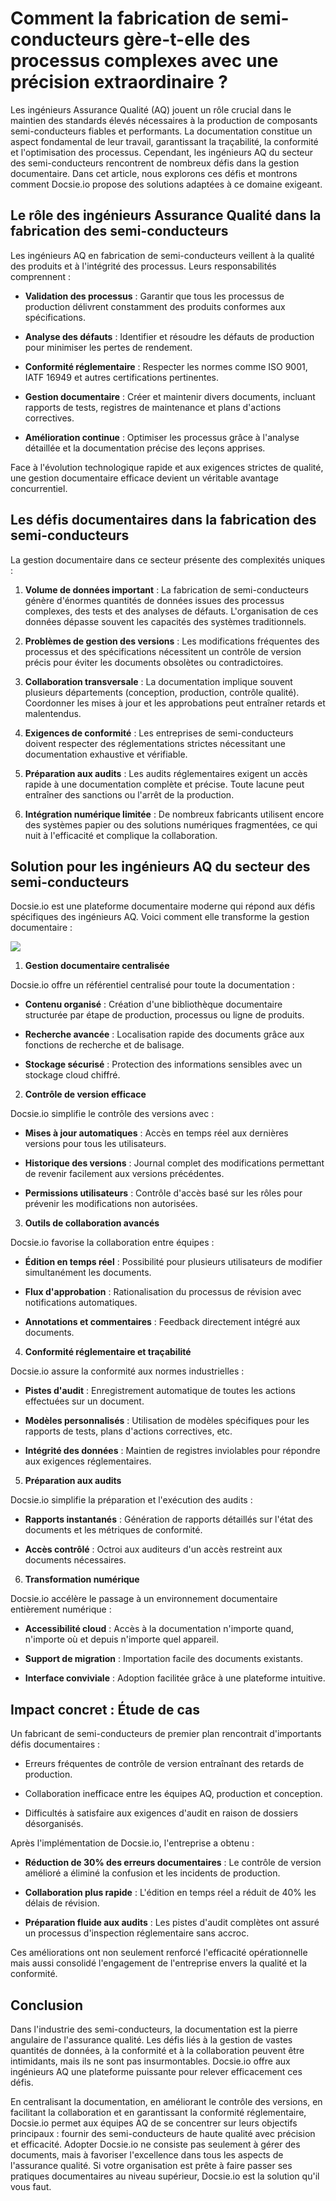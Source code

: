 # Comment la fabrication de semi-conducteurs gère-t-elle des processus complexes avec une précision extraordinaire ?

Les ingénieurs Assurance Qualité (AQ) jouent un rôle crucial dans le maintien des standards élevés nécessaires à la production de composants semi-conducteurs fiables et performants. La documentation constitue un aspect fondamental de leur travail, garantissant la traçabilité, la conformité et l'optimisation des processus. Cependant, les ingénieurs AQ du secteur des semi-conducteurs rencontrent de nombreux défis dans la gestion documentaire. Dans cet article, nous explorons ces défis et montrons comment Docsie.io propose des solutions adaptées à ce domaine exigeant.

## Le rôle des ingénieurs Assurance Qualité dans la fabrication des semi-conducteurs

Les ingénieurs AQ en fabrication de semi-conducteurs veillent à la qualité des produits et à l'intégrité des processus. Leurs responsabilités comprennent :

* **Validation des processus** : Garantir que tous les processus de production délivrent constamment des produits conformes aux spécifications.

* **Analyse des défauts** : Identifier et résoudre les défauts de production pour minimiser les pertes de rendement.

* **Conformité réglementaire** : Respecter les normes comme ISO 9001, IATF 16949 et autres certifications pertinentes.

* **Gestion documentaire** : Créer et maintenir divers documents, incluant rapports de tests, registres de maintenance et plans d'actions correctives.

* **Amélioration continue** : Optimiser les processus grâce à l'analyse détaillée et la documentation précise des leçons apprises.

Face à l'évolution technologique rapide et aux exigences strictes de qualité, une gestion documentaire efficace devient un véritable avantage concurrentiel.

## Les défis documentaires dans la fabrication des semi-conducteurs

La gestion documentaire dans ce secteur présente des complexités uniques :

1. **Volume de données important** : La fabrication de semi-conducteurs génère d'énormes quantités de données issues des processus complexes, des tests et des analyses de défauts. L'organisation de ces données dépasse souvent les capacités des systèmes traditionnels.

2. **Problèmes de gestion des versions** : Les modifications fréquentes des processus et des spécifications nécessitent un contrôle de version précis pour éviter les documents obsolètes ou contradictoires.

3. **Collaboration transversale** : La documentation implique souvent plusieurs départements (conception, production, contrôle qualité). Coordonner les mises à jour et les approbations peut entraîner retards et malentendus.

4. **Exigences de conformité** : Les entreprises de semi-conducteurs doivent respecter des réglementations strictes nécessitant une documentation exhaustive et vérifiable.

5. **Préparation aux audits** : Les audits réglementaires exigent un accès rapide à une documentation complète et précise. Toute lacune peut entraîner des sanctions ou l'arrêt de la production.

6. **Intégration numérique limitée** : De nombreux fabricants utilisent encore des systèmes papier ou des solutions numériques fragmentées, ce qui nuit à l'efficacité et complique la collaboration.

## Solution pour les ingénieurs AQ du secteur des semi-conducteurs

Docsie.io est une plateforme documentaire moderne qui répond aux défis spécifiques des ingénieurs AQ. Voici comment elle transforme la gestion documentaire :

![](https://cdn.docsie.io/workspace_PxAvC1Uenuc7ad6H3/doc_wn84Jkoc6hIMTO2eE/file_IV8kyawYBNEoA10dm/image_2fef54b5-2695-632a-e557-a6ef66c013ee.jpg)

1. **Gestion documentaire centralisée**

Docsie.io offre un référentiel centralisé pour toute la documentation :

* **Contenu organisé** : Création d'une bibliothèque documentaire structurée par étape de production, processus ou ligne de produits.

* **Recherche avancée** : Localisation rapide des documents grâce aux fonctions de recherche et de balisage.

* **Stockage sécurisé** : Protection des informations sensibles avec un stockage cloud chiffré.

2. **Contrôle de version efficace**

Docsie.io simplifie le contrôle des versions avec :

* **Mises à jour automatiques** : Accès en temps réel aux dernières versions pour tous les utilisateurs.

* **Historique des versions** : Journal complet des modifications permettant de revenir facilement aux versions précédentes.

* **Permissions utilisateurs** : Contrôle d'accès basé sur les rôles pour prévenir les modifications non autorisées.

3. **Outils de collaboration avancés**

Docsie.io favorise la collaboration entre équipes :

* **Édition en temps réel** : Possibilité pour plusieurs utilisateurs de modifier simultanément les documents.

* **Flux d'approbation** : Rationalisation du processus de révision avec notifications automatiques.

* **Annotations et commentaires** : Feedback directement intégré aux documents.

4. **Conformité réglementaire et traçabilité**

Docsie.io assure la conformité aux normes industrielles :

* **Pistes d'audit** : Enregistrement automatique de toutes les actions effectuées sur un document.

* **Modèles personnalisés** : Utilisation de modèles spécifiques pour les rapports de tests, plans d'actions correctives, etc.

* **Intégrité des données** : Maintien de registres inviolables pour répondre aux exigences réglementaires.

5. **Préparation aux audits**

Docsie.io simplifie la préparation et l'exécution des audits :

* **Rapports instantanés** : Génération de rapports détaillés sur l'état des documents et les métriques de conformité.

* **Accès contrôlé** : Octroi aux auditeurs d'un accès restreint aux documents nécessaires.

6. **Transformation numérique**

Docsie.io accélère le passage à un environnement documentaire entièrement numérique :

* **Accessibilité cloud** : Accès à la documentation n'importe quand, n'importe où et depuis n'importe quel appareil.

* **Support de migration** : Importation facile des documents existants.

* **Interface conviviale** : Adoption facilitée grâce à une plateforme intuitive.

## Impact concret : Étude de cas

Un fabricant de semi-conducteurs de premier plan rencontrait d'importants défis documentaires :

* Erreurs fréquentes de contrôle de version entraînant des retards de production.

* Collaboration inefficace entre les équipes AQ, production et conception.

* Difficultés à satisfaire aux exigences d'audit en raison de dossiers désorganisés.

Après l'implémentation de Docsie.io, l'entreprise a obtenu :

* **Réduction de 30% des erreurs documentaires** : Le contrôle de version amélioré a éliminé la confusion et les incidents de production.

* **Collaboration plus rapide** : L'édition en temps réel a réduit de 40% les délais de révision.

* **Préparation fluide aux audits** : Les pistes d'audit complètes ont assuré un processus d'inspection réglementaire sans accroc.

Ces améliorations ont non seulement renforcé l'efficacité opérationnelle mais aussi consolidé l'engagement de l'entreprise envers la qualité et la conformité.

## Conclusion

Dans l'industrie des semi-conducteurs, la documentation est la pierre angulaire de l'assurance qualité. Les défis liés à la gestion de vastes quantités de données, à la conformité et à la collaboration peuvent être intimidants, mais ils ne sont pas insurmontables. Docsie.io offre aux ingénieurs AQ une plateforme puissante pour relever efficacement ces défis.

En centralisant la documentation, en améliorant le contrôle des versions, en facilitant la collaboration et en garantissant la conformité réglementaire, Docsie.io permet aux équipes AQ de se concentrer sur leurs objectifs principaux : fournir des semi-conducteurs de haute qualité avec précision et efficacité. Adopter Docsie.io ne consiste pas seulement à gérer des documents, mais à favoriser l'excellence dans tous les aspects de l'assurance qualité. Si votre organisation est prête à faire passer ses pratiques documentaires au niveau supérieur, Docsie.io est la solution qu'il vous faut.